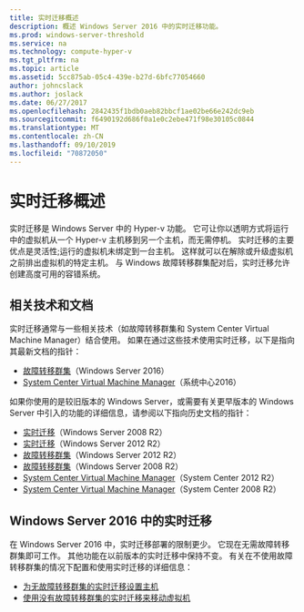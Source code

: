```yaml
---
title: 实时迁移概述
description: 概述 Windows Server 2016 中的实时迁移功能。
ms.prod: windows-server-threshold
ms.service: na
ms.technology: compute-hyper-v
ms.tgt_pltfrm: na
ms.topic: article
ms.assetid: 5cc875ab-05c4-439e-b27d-6bfc77054660
author: johncslack
ms.author: joslack
ms.date: 06/27/2017
ms.openlocfilehash: 2842435f1bdb0aeb82bbcf1ae02be66e242dc9eb
ms.sourcegitcommit: f6490192d686f0a1e0c2ebe471f98e30105c0844
ms.translationtype: MT
ms.contentlocale: zh-CN
ms.lasthandoff: 09/10/2019
ms.locfileid: "70872050"
---
```

# <a name="live-migration-overview"></a>实时迁移概述

实时迁移是 Windows Server 中的 Hyper-v 功能。  它可让你以透明方式将运行中的虚拟机从一个 Hyper-v 主机移到另一个主机，而无需停机。  实时迁移的主要优点是灵活性;运行的虚拟机未绑定到一台主机。  这样就可以在解除或升级虚拟机之前排出虚拟机的特定主机。  与 Windows 故障转移群集配对后，实时迁移允许创建高度可用的容错系统。 

## <a name="related-technologies-and-documentation"></a>相关技术和文档

实时迁移通常与一些相关技术（如故障转移群集和 System Center Virtual Machine Manager）结合使用。  如果在通过这些技术使用实时迁移，以下是指向其最新文档的指针：
* [故障转移群集](../../../failover-clustering/failover-clustering-overview.md)（Windows Server 2016） 
* [System Center Virtual Machine Manager](https://docs.microsoft.com/system-center/vmm/)（系统中心2016） 

如果你使用的是较旧版本的 Windows Server，或需要有关更早版本的 Windows Server 中引入的功能的详细信息，请参阅以下指向历史文档的指针： 
* [实时迁移](https://technet.microsoft.com/library/ee815293(v=ws.10).aspx)（Windows Server 2008 R2）  
* [实时迁移](https://technet.microsoft.com/library/hh831435(v=ws.11).aspx)（Windows Server 2012 R2） 
* [故障转移群集](https://technet.microsoft.com/library/hh831579(v=ws.11).aspx)（Windows Server 2012 R2）
* [故障转移群集](https://technet.microsoft.com/library/ff182338(v=ws.10).aspx)（Windows Server 2008 R2）
* [System Center Virtual Machine Manager](https://technet.microsoft.com/library/gg610610.aspx)（System Center 2012 R2）
* [System Center Virtual Machine Manager](https://technet.microsoft.com/library/cc917964.aspx)（System Center 2008 R2）

## <a name="live-migration-in-windows-server-2016"></a>Windows Server 2016 中的实时迁移

在 Windows Server 2016 中，实时迁移部署的限制更少。  它现在无需故障转移群集即可工作。  其他功能在以前版本的实时迁移中保持不变。  有关在不使用故障转移群集的情况下配置和使用实时迁移的详细信息： 
* [为无故障转移群集的实时迁移设置主机](../deploy/set-up-hosts-for-live-migration-without-failover-clustering.md)
* [使用没有故障转移群集的实时迁移来移动虚拟机](use-live-migration-without-failover-clustering-to-move-a-virtual-machine.md)